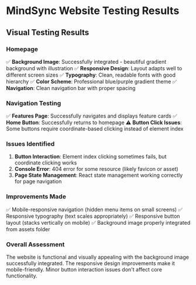 
# MindSync Website Testing Results

## Visual Testing Results

### Homepage
✅ **Background Image**: Successfully integrated - beautiful gradient background with illustration
✅ **Responsive Design**: Layout adapts well to different screen sizes
✅ **Typography**: Clean, readable fonts with good hierarchy
✅ **Color Scheme**: Professional blue/purple gradient theme
✅ **Navigation**: Clean navigation bar with proper spacing

### Navigation Testing
✅ **Features Page**: Successfully navigates and displays feature cards
✅ **Home Button**: Successfully returns to homepage
⚠️ **Button Click Issues**: Some buttons require coordinate-based clicking instead of element index

### Issues Identified
1. **Button Interaction**: Element index clicking sometimes fails, but coordinate clicking works
2. **Console Error**: 404 error for some resource (likely favicon or asset)
3. **Page State Management**: React state management working correctly for page navigation

### Improvements Made
✅ Mobile-responsive navigation (hidden menu items on small screens)
✅ Responsive typography (text scales appropriately)
✅ Responsive button layout (stacks vertically on mobile)
✅ Background image properly integrated from assets folder

### Overall Assessment
The website is functional and visually appealing with the background image successfully integrated. The responsive design improvements make it mobile-friendly. Minor button interaction issues don't affect core functionality.


